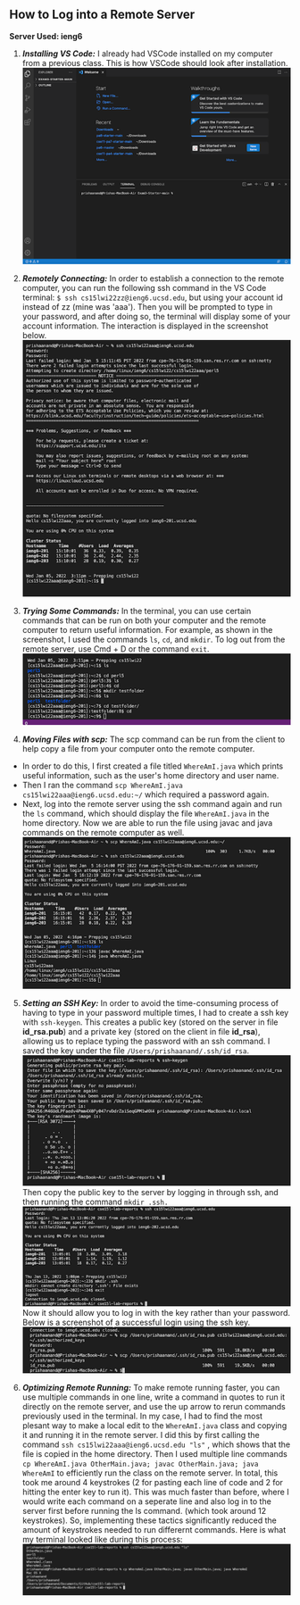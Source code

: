 ## How to Log into a Remote Server
**Server Used: ieng6**

1. ***Installing VS Code:*** I already had VSCode installed on my computer from a previous class. This is how VSCode should look after installation.
![Image](step1.png)

2. ***Remotely Connecting:*** In order to establish a connection to the remote computer, you can run the following ssh command in the VS Code terminal: `$ ssh cs15lwi22zz@ieng6.ucsd.edu`, but using your account id instead of zz (mine was 'aaa'). Then you will be prompted to type in your password, and after doing so, the terminal will display some of your account information. The interaction is displayed in the screenshot below.
![Image](step2.png)

3. ***Trying Some Commands:*** In the terminal, you can use certain commands that can be run on both your computer and the remote computer to return useful information.  For example, as shown in the screenshot, I used the commands `ls`, `cd`, and `mkdir`. To log out from the remote server, use Cmd + D or the command `exit`. 
![Image](step3.png)

4. ***Moving Files with scp:*** The scp command can be run from the client to help copy a file from your computer onto the remote computer. 
* In order to do this, I first created a file titled `WhereAmI.java` which prints useful information, such as the user's home directory and user name. 
* Then I ran the command `scp WhereAmI.java cs15lwi22aaa@ieng6.ucsd.edu:~/` which required a password again. 
* Next, log into the remote server using the ssh command again and run the `ls` command, which should display the file `WhereAmI.java` in the home directory. Now we are able to run the file using javac and java commands on the remote computer as well. 
![Image](step4.png)

5. ***Setting an SSH Key:*** In order to avoid the time-consuming process of having to type in your password multiple times, I had to create a ssh key with `ssh-keygen`. This creates a public key (stored on the server in file **id_rsa.pub**) and a private key (stored on the client in file **id_rsa**), allowing us to replace typing the password with an ssh command. I saved the key under the file `/Users/prishaanand/.ssh/id_rsa`. 
![Image](step5a.png)
Then copy the public key to the server by logging in through ssh, and then running the command `mkdir .ssh.`
![Image](step5b.png)
Now it should allow you to log in with the key rather than your password. Below is a screenshot of a successful login using the ssh key. 
![Image](step5c.png)

6. ***Optimizing Remote Running:*** To make remote running faster, you can use multiple commands in one line, write a command in quotes to run it directly on the remote server, and use the up arrow to rerun commands previously used in the terminal. In my case, I had to find the most plesant way to make a local edit to the `WhereAmI.java` class and copying it and running it in the remote server.
I did this by first calling the command `ssh cs15lwi22aaa@ieng6.ucsd.edu "ls"` , which shows that the file is copied in the home directory. Then I used multiple line commands `cp WhereAmI.java OtherMain.java; javac OtherMain.java; java WhereAmI` to efficiently run the class on the remote server. In total, this took me around 4 keystrokes (2 for pasting each line of code and 2 for hitting the enter key to run it). This was much faster than before, where I would write each command on a seperate line and also log in to the server first before running the ls command. (which took around 12 keystrokes). So, implementing these tactics significantly reduced the amount of keystrokes needed to run differernt commands. Here is what my terminal looked like during this process:
![Image](step6b.png)







